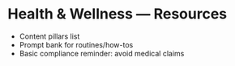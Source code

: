 # Health & Wellness — Resources
- Content pillars list
- Prompt bank for routines/how-tos
- Basic compliance reminder: avoid medical claims
